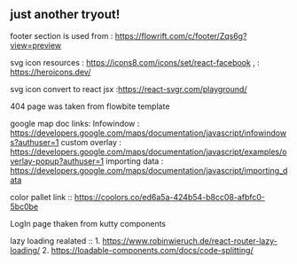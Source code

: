 ## just another tryout!

footer section is used from : https://flowrift.com/c/footer/Zqs6g?view=preview

svg icon resources : https://icons8.com/icons/set/react-facebook ,
: https://heroicons.dev/

svg icon convert to react jsx :https://react-svgr.com/playground/

404 page was taken from flowbite template

google map doc links:
    Infowindow : https://developers.google.com/maps/documentation/javascript/infowindows?authuser=1
    custom overlay : https://developers.google.com/maps/documentation/javascript/examples/overlay-popup?authuser=1
    importing data : https://developers.google.com/maps/documentation/javascript/importing_data

color pallet link ::
    https://coolors.co/ed6a5a-424b54-b8cc08-afbfc0-5bc0be

LogIn page thaken from kutty components


lazy loading realated ::
    1. https://www.robinwieruch.de/react-router-lazy-loading/ 
    2. https://loadable-components.com/docs/code-splitting/ 
